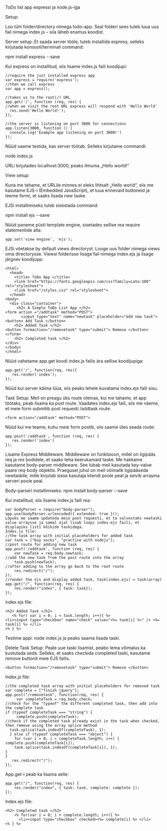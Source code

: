 ToDo list app expressi ja node.js-iga

Setup:

Loo tühi folder/directory nimega todo-app. 
Seal folderi sees tuleb luua uus fail nimega index.js – siia läheb enamus koodist.

Server setup:
Et saada server tööle, tuleb installida express, selleks kirjutada konsooli/terminali command:

npm install express --save

Kui express on installitud, siis lisame index.js faili koodijupi: 

```
//require the just installed express app
var express = require('express');
//then we call express
var app = express();

//takes us to the root(/) URL
app.get('/', function (req, res) {
//when we visit the root URL express will respond with 'Hello World'
  res.send('Hello World!');
});

//the server is listening on port 3000 for connections
app.listen(3000, function () {
  console.log('Example app listening on port 3000!')
});
```

Nüüd saame testida, kas server töötab. Selleks kirjutame commandi:

node index.js

URLi kirjutades localhost:3000, peaks ilmuma „Hello world!“

View setup:

Kuna me tahame, et URLile minnes ei oleks lihtsalt „Hello world“, siis me kasutame EJS-i (Embedded JavaScript), et luua erinevaid buttoneid ja teeme formi, et saaks lisada new taske. 

EJSi installimiseks tuleb sisestada command:

npm install ejs --save

Nüüd paneme püsti template engine, sisetades sellise rea require statementide alla:

```
app.set('view engine', 'ejs');
```

EJSi võetakse by default views directoryst. Looge uus folder nimega views oma directorysse. Viewsi folderisse lisage fail nimega index.ejs ja lisage järgnev koodijupp:

```
<html>
  <head>
    <title> ToDo App </title>
    <link href="https://fonts.googleapis.com/css?family=Lato:100"     rel="stylesheet">
    <link href="/styles.css" rel="stylesheet">
  </head>
<body>
  <div class="container">
     <h2> A Simple ToDo List App </h2>
<form action ="/addtask" method="POST">
       <input type="text" name="newtask" placeholder="add new task">        <button> Add Task </button>
    <h2> Added Task </h2>
<button formaction="/removetask" type="submit"> Remove </button>
</form>
    <h2> Completed task </h2>
</div>
</body>
</html>
```

Nüüd vahetame app.get koodi index.js failis ära sellise koodijupiga: 

```
app.get('/', function(req, res){
   res.render('index');
});
```

Nüüd kui server käima lüüa, siis peaks lehele kuvatama index.ejs faili sisu.

Task Setup: 
Meil on preagu üks route olemas, kui me tahame, et app töötaks, peab lisama ka post route. Vaadates index.ejs faili, siis me näeme, et meie form submitib post requesti /addtask route:

```
<form action="/addtask" method="POST">
```

Nüüd kui me teame, kuhu meie form postib, siis saame üles seada route: 

```
app.post('/addtask', function (req, res) {
   res.render('index')
});
```

Lisame Express Middleware. Middleware on funktsioon, millel on ligipääs req ja res bodidele, et saaks teha keerukamaid taske. Me hakkame kasutame body-parser middleware. See lubab meil kasutada key-value paare req-body objektis. Praegusel juhul on meil võimalik ligipääseda newtaskile, mille kirjutab sisse kasutaja kliendi poole peal ja seivib arrayina serveri poole peal. 

Body-parseri installimiseks:
npm install body-parser --save

Kui installitud, siis lisame index.js faili rea: 

```
var bodyParser = require("body-parser");
app.use(bodyParser.urlencoded({ extended: true }));
Lõpuks me saame updateda meie post requesti, et ta salvestaks newtaski value arraysse ja samal ajal lisab loopi index.ejs faili, et displayiks listi kõikide taskidega. 
Index.js file: 
//the task array with initial placeholders for added task
var task = ["buy socks", "practise with nodejs"];
//post route for adding new task
app.post('/addtask', function (req, res) {
    var newTask = req.body.newtask;
//add the new task from the post route into the array
    task.push(newTask);
//after adding to the array go back to the root route
    res.redirect("/");
});
//render the ejs and display added task, task(index.ejs) = task(array)
app.get("/", function(req, res) {
    res.render("index", { task: task});
});
```

index.ejs file:

```
<h2> Added Task </h2>
   <% for( var i = 0; i < task.length; i++){ %>
<li><input type="checkbox" name="check" value="<%= task[i] %>" /> <%= task[i] %> </li>
<% } %>
```

Testime appi: node index.js ja peaks saama lisada taski.

Delete Task Setup:
Peale uue taski lisamist, peabo lema võimalus ka kustutada seda. Selleks, et saaks checkida completed taski, kasutame remove buttonit meie EJS failis.

```
<button formaction="/removetask" type="submit"> Remove </button>
```

Index.js file:

```
//the completed task array with initial placeholders for removed task
var complete = ["finish jquery"];
app.post("/removetask", function(req, res) {
     var completeTask = req.body.check;
//check for the "typeof" the different completed task, then add into the complete task
if (typeof completeTask === "string") {
     complete.push(completeTask);
//check if the completed task already exist in the task when checked, then remove using the array splice method
  task.splice(task.indexOf(completeTask), 1);
  } else if (typeof completeTask === "object") {
    for (var i = 0; i < completeTask.length; i++) {     complete.push(completeTask[i]);
    task.splice(task.indexOf(completeTask[i]), 1);
}
}
   res.redirect("/");
});
```

App.get-i peab ka lisama selle:

```
app.get("/", function(req, res) {
    res.render("index", { task: task, complete: complete });
});
```

Index.ejs file:

```
<h2> Completed task </h2>
    <% for(var i = 0; i < complete.length; i++){ %>
      <li><input type="checkbox" checked><%= complete[i] %> </li>
<% } %>
```





